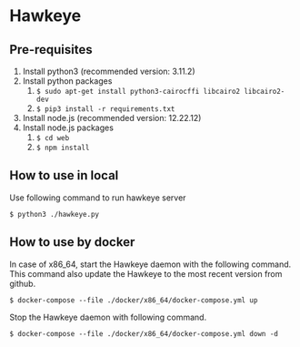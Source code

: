 # Hawkeye

## Pre-requisites
1. Install python3 (recommended version: 3.11.2)
2. Install python packages
    1. ```$ sudo apt-get install python3-cairocffi libcairo2 libcairo2-dev```
    2. ```$ pip3 install -r requirements.txt```
3. Install node.js (recommended version: 12.22.12)
4. Install node.js packages
    1. ```$ cd web```
    2. ```$ npm install```

## How to use in local
Use following command to run hawkeye server
```
$ python3 ./hawkeye.py
```

## How to use by docker
In case of x86_64, start the Hawkeye daemon with the following command. This command also update the Hawkeye to the most recent version from github.
```
$ docker-compose --file ./docker/x86_64/docker-compose.yml up
```

Stop the Hawkeye daemon with following command.
```
$ docker-compose --file ./docker/x86_64/docker-compose.yml down -d
```
